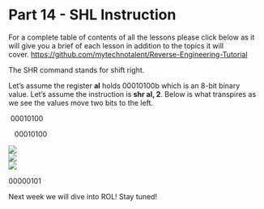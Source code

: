 # Part 14 - SHL Instruction

For a complete table of contents of all the lessons please click below as it will give you a brief of each lesson in addition to the topics it will cover.&nbsp;https://github.com/mytechnotalent/Reverse-Engineering-Tutorial

The SHR command stands for shift right.

Let’s assume the register __al__ holds 00010100b which is an 8-bit binary value.&nbsp;Let’s assume the instruction is __shr al, 2__.&nbsp;Below is what transpires as we see the values move two bits to the left.

&nbsp;00010100

&nbsp;&nbsp;&nbsp;00010100

<div class="slate-resizable-image-embed slate-image-embed__resize-full-width"><img src="https://media-exp1.licdn.com/dms/image/C4E12AQFdaN4sn2lOmQ/article-inline_image-shrink_1000_1488/0/1542995744073?e=1614211200&amp;v=beta&amp;t=P7Ye5Z31TzUP8_WrQMiD8y5OLGJoccmHYnjWvp3o9H0"/></div>

<div class="slate-resizable-image-embed slate-image-embed__resize-full-width"><img src="https://media-exp1.licdn.com/dms/image/C4E12AQEKyIRFklLOkA/article-inline_image-shrink_1000_1488/0/1542995747116?e=1614211200&amp;v=beta&amp;t=RkwjjfgogUHZgrjIIBB66YM0VZbTTtrlJPO2zJZUFkc"/></div>

<div class="slate-resizable-image-embed slate-image-embed__resize-full-width"><img src="https://media-exp1.licdn.com/dms/image/C4E12AQExyJQ8HdT9Gg/article-inline_image-shrink_1000_1488/0/1542995744391?e=1614211200&amp;v=beta&amp;t=mIi8nVpzffBrAdGI-pdeUiXR7mMn5ipQD8brXT1sQTE"/></div>

00000101

Next week we will dive into ROL! Stay tuned!